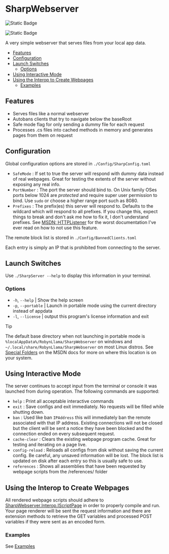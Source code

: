 # SharpWebserver

![Static Badge](https://img.shields.io/badge/Language-C%23-blue?style=flat-square&logo=sharp)

![Static Badge](https://img.shields.io/badge/License-GPLv3-orange?style=flat-square&logo=gnuemacs)

A very simple webserver that serves files from your local app data.

- [Features](#features)
- [Configuration](#configuration)
- [Launch Switches](#launch-switches)
  - [Options](#options)
- [Using Interactive Mode](#using-interactive-mode)
- [Using the Interop to Create Webpages](#using-the-interop-to-create-webpages)
  - [Examples](#examples)

## Features

- Serves files like a normal webserver
- Autobans clients that try to navigate below the baseRoot
- Safe mode flag for only sending a dummy file for each request
- Processes .cs files into cached methods in memory and generates pages from them on request

## Configuration

Global configuration options are stored in `./Config/SharpConfig.toml`

- `SafeMode` : If set to true the server will respond with dummy data instead of real webpages. Great for testing the extents of the server without exposing any real info.
- `PortNumber` : The port the server should bind to. On Unix family OSes ports below 1024 are *protected* and require super user permission to bind. Use `sudo` or choose a higher range port such as 8080.
- `Prefixes` : The prefix(es) this server will respond to. Defaults to the wildcard which will respond to all prefixes. If you change this, expect things to break and don't ask me how to fix it, I don't understand prefixes. See [MSDN: HTTPListener](https://learn.microsoft.com/en-us/dotnet/api/system.net.httplistener?view=net-8.0) for the worst documentation I've ever read on how to not use this feature.

The remote block list is stored in `./Config/BannedClients.toml`

Each entry is simply an IP that is prohibited from connecting to the server.

## Launch Switches

Use `./SharpServer --help` to display this information in your terminal.

### Options

- `-h`, `--help`          | Show the help screen
- `-p`, `--portable`      | Launch in portable mode using the current directory instead of appdata
- `-l`, `--license`       | output this program's license information and exit
  
> [!TIP]
>
> The default base directory when not launching in portable mode is `%localAppData%/RobynLlama/SharpWebserver` on windows and `~/.local/share/RobynLlama/SharpWebserver` on most Linux distros. See [Special Folders](https://learn.microsoft.com/en-us/dotnet/api/system.environment.getfolderpath?view=net-8.0) on the MSDN docs for more on where this location is on your system.

## Using Interactive Mode

The server continues to accept input from the terminal or console it was launched from during operation. The following commands are supported:

- `help` : Print all acceptable interactive commands
- `exit` : Save configs and exit immediately. No requests will be filled while shutting down.
- `ban` : Used like ban `IPAddress` this will immediately ban the remote associated with that IP address. Existing connections will not be closed but the client will be sent a notice they have been blocked and the connection ended on every subsequent request.
- `cache-clear` : Clears the existing webpage program cache. Great for testing and iterating on a page live.
- `config-reload` : Reloads all configs from disk without saving the current config. Be careful, any unsaved information will be lost. The block list is updated on disk after each entry so this is usually safe to use.
- `references` : Shows all assemblies that have been requested by webpage scripts from the /references/ folder

## Using the Interop to Create Webpages

All rendered webpage scripts should adhere to [SharpWebserver.Interop.IScriptPage](https://github.com/RobynLlama/SharpWebserver/blob/main/src/SharpWebserver/Interop/IScriptPage.cs) in order to properly compile and run. Your page renderer will be sent the request information and there are extension methods to retrieve the GET variables and processed POST variables if they were sent as an encoded form.

### Examples

See [Examples](src/ExamplePages/README.md)
